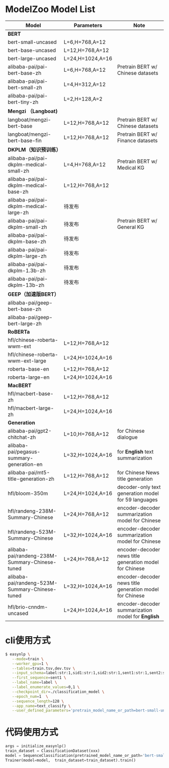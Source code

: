 # ModelZoo Model List

| Model | Parameters | Note |
| --- | --- | --- |
| **BERT** |  |  |
| bert-small-uncased | L=6,H=768,A=12 |  |
| bert-base-uncased | L=12,H=768,A=12 |  |
| bert-large-uncased | L=24,H=1024,A=16 |  |
| alibaba-pai/pai-bert-base-zh | L=6,H=768,A=12 |  Pretrain BERT w/ Chinese datasets|
| alibaba-pai/pai-bert-small-zh | L=4,H=312,A=12 |  |
| alibaba-pai/pai-bert-tiny-zh | L=2,H=128,A=2 |  |
| **Mengzi （Langboat)** |  |  |
| langboat/mengzi-bert-base | L=12,H=768,A=12| Pretrain BERT w/ Chinese datasets|
| langboat/mengzi-bert-base-fin | L=12,H=768,A=12 | Pretrain BERT w/ Finance datasets
| **DKPLM（知识预训练）** |  |  |
| alibaba-pai/pai-dkplm-medical-small-zh | L=4,H=768,A=12 | Pretrain BERT w/ Medical KG|
| alibaba-pai/pai-dkplm-medical-base-zh | L=12,H=768,A=12 |  |
| alibaba-pai/pai-dkplm-medical-large-zh | 待发布 |  |
| alibaba-pai/pai-dkplm-small-zh | 待发布 | Pretrain BERT w/ General KG|
| alibaba-pai/pai-dkplm-base-zh | 待发布 |  |
| alibaba-pai/pai-dkplm-large-zh | 待发布 |  |
| alibaba-pai/pai-dkplm-1.3b-zh | 待发布 |  |
| alibaba-pai/pai-dkplm-13b-zh | 待发布 |  |
| **GEEP（加速版BERT）** |  |  |
| alibaba-pai/geep-bert-base-zh |  |  |
| alibaba-pai/geep-bert-large-zh |  |  |
| **RoBERTa** |  |  |
| hfl/chinese-roberta-wwm-ext | L=12,H=768,A=12 |  |
| hfl/chinese-roberta-wwm-ext-large | L=24,H=1024,A=16 |  |
| roberta-base-en | L=12,H=768,A=12 |  |
| roberta-large-en | L=24,H=1024,A=16 |  |
| **MacBERT** |  |  |
| hfl/macbert-base-zh | L=12,H=768,A=12 |  |
| hfl/macbert-large-zh | L=24,H=1024,A=16 |  |
| **Generation** |  |  |
| alibaba-pai/gpt2-chitchat-zh | L=10,H=768,A=12 | for Chinese dialogue |
| alibaba-pai/pegasus-summary-generation-en | L=32,H=1024,A=16 | for **English** text summarization |
| alibaba-pai/mt5-title-generation-zh | L=12,H=768,A=12 | for Chinese News title generation |
| hfl/bloom-350m | L=24,H=1024,A=16 | decoder-only text generation model for 59 languages |
| hfl/randeng-238M-Summary-Chinese | L=24,H=768,A=12 | encoder-decoder summarization model for Chinese |
| hfl/randeng-523M-Summary-Chinese | L=32,H=1024,A=16 | encoder-decoder summarization model for Chinese |
| alibaba-pai/randeng-238M-Summary-Chinese-tuned | L=24,H=768,A=12 | encoder-decoder news title generation model for Chinese |
| alibaba-pai/randeng-523M-Summary-Chinese-tuned | L=32,H=1024,A=16 | encoder-decoder news title generation model for Chinese |
| hfl/brio-cnndm-uncased | L=24,H=1024,A=16 | encoder-decoder summarization model for **English** |

# cli使用方式
```bash
$ easynlp \
   --mode=train \
   --worker_gpu=1 \
   --tables=train.tsv,dev.tsv \
   --input_schema=label:str:1,sid1:str:1,sid2:str:1,sent1:str:1,sent2:str:1 \
   --first_sequence=sent1 \
   --label_name=label \
   --label_enumerate_values=0,1 \
   --checkpoint_dir=./classification_model \
   --epoch_num=1  \
   --sequence_length=128 \
   --app_name=text_classify \
   --user_defined_parameters='pretrain_model_name_or_path=bert-small-uncased'
```

# 代码使用方式

```python
args = initialize_easynlp()
train_dataset = ClassificationDataset(xxx)
model = SequenceClassification(pretrained_model_name_or_path='bert-small-uncased')
Trainer(model=model,  train_dataset=train_dataset).train()
```



